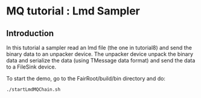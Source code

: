 # MQ tutorial : Lmd Sampler


## Introduction
In this tutorial a sampler read an lmd file (the one in tutorial8) and send the binary data to an unpacker device. The unpacker device unpack the binary data and serialize the data (using TMessage data format) and send the data to a FileSink device.

To start the demo, go to the FairRoot/build/bin directory and do:
```bash
./startLmdMQChain.sh 
```

